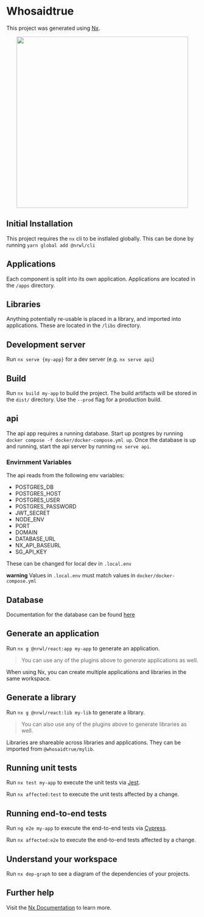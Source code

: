 # Whosaidtrue

This project was generated using [Nx](https://nx.dev).

<p style="text-align: center;"><img src="https://raw.githubusercontent.com/nrwl/nx/master/images/nx-logo.png" width="450"></p>

## Initial Installation

This project requires the `nx` cli to be instlaled globally. This can be done by running `yarn global add @nrwl/cli`

## Applications

Each component is split into its own application. Applications are located in the `/apps` directory.

## Libraries

Anything potentially re-usable is placed in a library, and imported into applications. These are located in the `/libs` directory.

## Development server

Run `nx serve {my-app}` for a dev server (e.g. `nx serve api`)

## Build

Run `nx build my-app` to build the project. The build artifacts will be stored in the `dist/` directory. Use the `--prod` flag for a production build.

## api

The api app requires a running database. Start up postgres by running `docker compose -f docker/docker-compose.yml up`. Once the database is up and running, start the api server by running `nx serve api`.

### Envirnment Variables

The api reads from the following env variables:

- POSTGRES_DB
- POSTGRES_HOST
- POSTGRES_USER
- POSTGRES_PASSWORD
- JWT_SECRET
- NODE_ENV
- PORT
- DOMAIN
- DATABASE_URL
- NX_API_BASEURL
- SG_API_KEY

These can be changed for local dev in `.local.env`

**warning** Values in `.local.env` must match values in `docker/docker-compose.yml`

## Database

Documentation for the database can be found [here](apps/database/README.md)

## Generate an application

Run `nx g @nrwl/react:app my-app` to generate an application.

> You can use any of the plugins above to generate applications as well.

When using Nx, you can create multiple applications and libraries in the same workspace.

## Generate a library

Run `nx g @nrwl/react:lib my-lib` to generate a library.

> You can also use any of the plugins above to generate libraries as well.

Libraries are shareable across libraries and applications. They can be imported from `@whosaidtrue/mylib`.

## Running unit tests

Run `nx test my-app` to execute the unit tests via [Jest](https://jestjs.io).

Run `nx affected:test` to execute the unit tests affected by a change.

## Running end-to-end tests

Run `ng e2e my-app` to execute the end-to-end tests via [Cypress](https://www.cypress.io).

Run `nx affected:e2e` to execute the end-to-end tests affected by a change.

## Understand your workspace

Run `nx dep-graph` to see a diagram of the dependencies of your projects.

## Further help

Visit the [Nx Documentation](https://nx.dev) to learn more.
